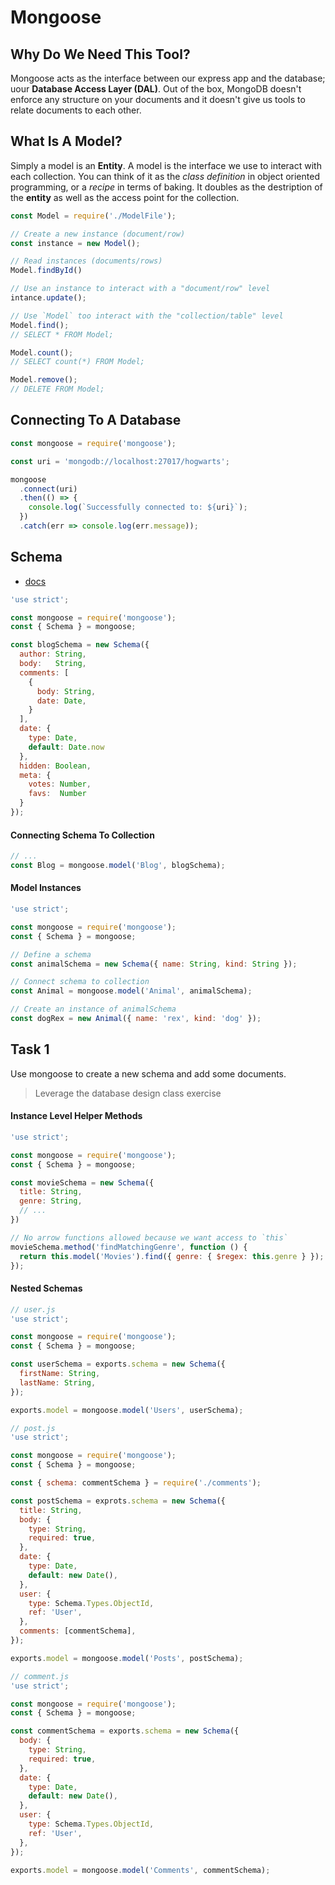 # Mongoose

## Why Do We Need This Tool?
Mongoose acts as the interface between our express app and the database; uour **Database Access Layer (DAL)**. Out of the box, MongoDB doesn't enforce any structure on your documents and it doesn't give us tools to relate documents to each other.

## What Is A Model?
Simply a model is an **Entity**. A model is the interface we use to interact with each collection. You can think of it as the _class definition_ in object oriented programming, or a _recipe_ in terms of baking. It doubles as the destription of the **entity** as well as the access point for the collection.

```javascript
const Model = require('./ModelFile');

// Create a new instance (document/row)
const instance = new Model();

// Read instances (documents/rows)
Model.findById()

// Use an instance to interact with a "document/row" level
intance.update();

// Use `Model` too interact with the "collection/table" level
Model.find();
// SELECT * FROM Model;

Model.count();
// SELECT count(*) FROM Model;

Model.remove();
// DELETE FROM Model;
```

## Connecting To A Database
```javascript
const mongoose = require('mongoose');

const uri = 'mongodb://localhost:27017/hogwarts';

mongoose
  .connect(uri)
  .then(() => {
    console.log(`Successfully connected to: ${uri}`);
  })
  .catch(err => console.log(err.message));
```

## Schema
- [docs](https://mongoosejs.com/docs/guide.html)

```javascript
'use strict';

const mongoose = require('mongoose');
const { Schema } = mongoose;

const blogSchema = new Schema({
  author: String,
  body:   String,
  comments: [
    {
      body: String,
      date: Date,
    }
  ],
  date: {
    type: Date,
    default: Date.now
  },
  hidden: Boolean,
  meta: {
    votes: Number,
    favs:  Number
  }
});

```

#### Connecting Schema To Collection
```javascript
// ...
const Blog = mongoose.model('Blog', blogSchema);
```

#### Model Instances
```javascript
'use strict';

const mongoose = require('mongoose');
const { Schema } = mongoose;

// Define a schema
const animalSchema = new Schema({ name: String, kind: String });

// Connect schema to collection
const Animal = mongoose.model('Animal', animalSchema);

// Create an instance of animalSchema
const dogRex = new Animal({ name: 'rex', kind: 'dog' });
```

## Task 1
Use mongoose to create a new schema and add some documents.
> Leverage the database design class exercise

#### Instance Level Helper Methods
```javascript
'use strict';

const mongoose = require('mongoose');
const { Schema } = mongoose;

const movieSchema = new Schema({
  title: String,
  genre: String,
  // ...
})

// No arrow functions allowed because we want access to `this`
movieSchema.method('findMatchingGenre', function () {
  return this.model('Movies').find({ genre: { $regex: this.genre } });
});
```

#### Nested Schemas
```javascript
// user.js
'use strict';

const mongoose = require('mongoose');
const { Schema } = mongoose;

const userSchema = exports.schema = new Schema({
  firstName: String,
  lastName: String,
});

exports.model = mongoose.model('Users', userSchema);
```

```javascript
// post.js
'use strict';

const mongoose = require('mongoose');
const { Schema } = mongoose;

const { schema: commentSchema } = require('./comments');

const postSchema = exprots.schema = new Schema({
  title: String,
  body: {
    type: String,
    required: true,
  },
  date: {
    type: Date,
    default: new Date(),
  },
  user: {
    type: Schema.Types.ObjectId,
    ref: 'User',
  },
  comments: [commentSchema],
});

exports.model = mongoose.model('Posts', postSchema);
```

```javascript
// comment.js
'use strict';

const mongoose = require('mongoose');
const { Schema } = mongoose;

const commentSchema = exports.schema = new Schema({
  body: {
    type: String,
    required: true,
  },
  date: {
    type: Date,
    default: new Date(),
  },
  user: {
    type: Schema.Types.ObjectId,
    ref: 'User',
  },
});

exports.model = mongoose.model('Comments', commentSchema);
```

